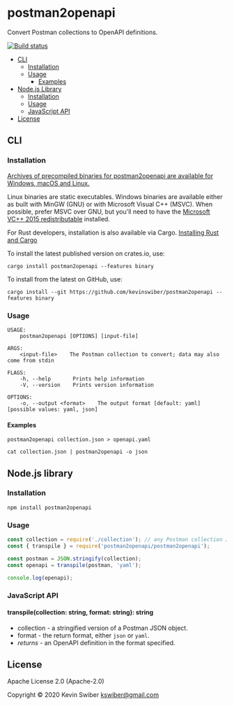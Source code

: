 # postman2openapi

Convert Postman collections to OpenAPI definitions.

[![Build status](https://github.com/kevinswiber/postman2openapi/workflows/ci/badge.svg)](https://github.com/kevinswiber/postman2openapi/actions)

* [CLI](#cli)
  * [Installation](#installation)
  * [Usage](#usage)
    * [Examples](#examples)
* [Node.js Library](#nodejs-library)
  * [Installation](#installation-1)
  * [Usage](#usage-1)
  * [JavaScript API](#javascript-api)
* [License](#license)

## CLI

### Installation

[Archives of precompiled binaries for postman2openapi are available for Windows,
macOS and Linux.](https://github.com/kevinswiber/postman2openapi/releases)

Linux binaries are static executables. Windows binaries are available either as
built with MinGW (GNU) or with Microsoft Visual C++ (MSVC). When possible,
prefer MSVC over GNU, but you'll need to have the [Microsoft VC++ 2015
redistributable](https://www.microsoft.com/en-us/download/details.aspx?id=48145)
installed.

For Rust developers, installation is also available via Cargo.  [Installing Rust and Cargo](https://doc.rust-lang.org/cargo/getting-started/installation.html)

To install the latest published version on crates.io, use:

```
cargo install postman2openapi --features binary
```

To install from the latest on GitHub, use:

```
cargo install --git https://github.com/kevinswiber/postman2openapi --features binary
```

### Usage

```
USAGE:
    postman2openapi [OPTIONS] [input-file]

ARGS:
    <input-file>    The Postman collection to convert; data may also come from stdin

FLAGS:
    -h, --help       Prints help information
    -V, --version    Prints version information

OPTIONS:
    -o, --output <format>    The output format [default: yaml]  [possible values: yaml, json]
```

#### Examples

```
postman2openapi collection.json > openapi.yaml
```

```
cat collection.json | postman2openapi -o json
```

## Node.js library

### Installation

```
npm install postman2openapi
```

### Usage

```js
const collection = require('./collection'); // any Postman collection JSON file
const { transpile } = require('postman2openapi/postman2openapi');

const postman = JSON.stringify(collection);
const openapi = transpile(postman, 'yaml');

console.log(openapi);
```

### JavaScript API

#### transpile(collection: string, format: string): string

* collection - a stringified version of a Postman JSON object.
* format - the return format, either `json` or `yaml`.
* _returns_ - an OpenAPI definition in the format specified.

## License

Apache License 2.0 (Apache-2.0)

Copyright © 2020 Kevin Swiber kswiber@gmail.com